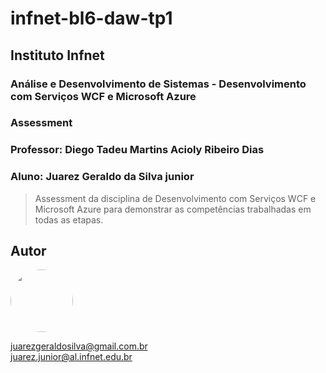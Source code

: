 <h1> infnet-bl6-daw-tp1</h1>
<h2> Instituto Infnet </h2>
<h3> Análise e Desenvolvimento de Sistemas - Desenvolvimento com Serviços WCF e Microsoft Azure</h3>
<h3> Assessment</h3>
<h3> Professor: Diego Tadeu Martins Acioly Ribeiro Dias</h3>
<h3> Aluno: Juarez Geraldo da Silva junior</h3>

>Assessment da disciplina de Desenvolvimento com Serviços WCF e Microsoft Azure para demonstrar as competências trabalhadas em todas as etapas.

## Autor
<img style="border-radius: 50%;" src="https://avatars.githubusercontent.com/u/59578227?v=4" width="100px;"/>

juarezgeraldosilva@gmail.com.br <br>
juarez.junior@al.infnet.edu.br
